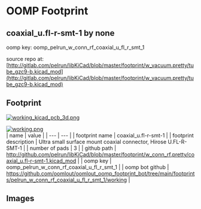 # OOMP Footprint  
## coaxial_u.fl-r-smt-1  by none  
  
oomp key: oomp_pelrun_w_conn_rf_coaxial_u_fl_r_smt_1  
  
source repo at: [http://gitlab.com/pelrun/libKiCad/blob/master/footprint/w_vacuum.pretty/tube_gzc9-b.kicad_mod](http://gitlab.com/pelrun/libKiCad/blob/master/footprint/w_vacuum.pretty/tube_gzc9-b.kicad_mod)  
## Footprint  
  
[![working_kicad_pcb_3d.png](working_kicad_pcb_3d_600.png)](working_kicad_pcb_3d.png)  
  
[![working.png](working_600.png)](working.png)  
| name | value | 
| --- | --- | 
| footprint name | coaxial_u.fl-r-smt-1 | 
| footprint description | Ultra small surface mount coaxial connector, Hirose U.FL-R-SMT-1 | 
| number of pads | 3 | 
| github path | http://github.com/pelrun/libKiCad/blob/master/footprint/w_conn_rf.pretty/coaxial_u.fl-r-smt-1.kicad_mod | 
| oomp key | oomp_pelrun_w_conn_rf_coaxial_u_fl_r_smt_1 | 
| oomp bot github | https://github.com/oomlout/oomlout_oomp_footprint_bot/tree/main/footprints/pelrun_w_conn_rf_coaxial_u_fl_r_smt_1/working | 
## Images  
